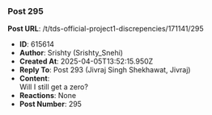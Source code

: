 ### Post 295
**Post URL**: /t/tds-official-project1-discrepencies/171141/295
- **ID**: 615614
- **Author**: Srishty (Srishty_Snehi)
- **Created At**: 2025-04-05T13:52:15.950Z
- **Reply To**: Post 293 (Jivraj Singh Shekhawat, Jivraj)
- **Content**:  
  Will I still get a zero?
- **Reactions**: None
- **Post Number**: 295

